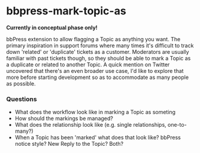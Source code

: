 bbpress-mark-topic-as
=====================

**Currently in conceptual phase only!**

bbPress extension to allow flagging a Topic as anything you want. The primary inspiration in support forums where many times it's difficult to track down 'related' or 'duplicate' tickets as a customer. Moderators are usually familiar with past tickets though, so they should be able to mark a Topic as a duplicate or related to another Topic. A quick mention on Twitter uncovered that there's an even broader use case, I'd like to explore that more before starting development so as to accommodate as many people as possible.

### Questions

* What does the workflow look like in marking a Topic as someting
* How should the markings be managed?
* What does the relationship look like (e.g. single relationships, one-to-many?)
* When a Topic has been 'marked' what does that look like? bbPress notice style? New Reply to the Topic? Both?

